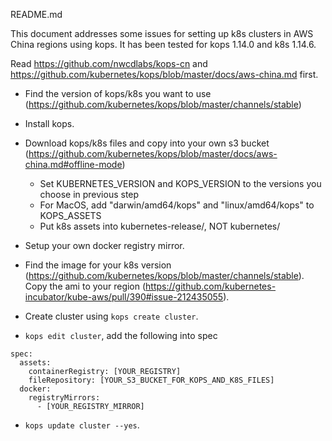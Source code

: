 README.md

This document addresses some issues for setting up k8s clusters in AWS China regions using kops. It has been tested for kops 1.14.0 and k8s 1.14.6.

Read https://github.com/nwcdlabs/kops-cn and https://github.com/kubernetes/kops/blob/master/docs/aws-china.md first.

* Find the version of kops/k8s you want to use (https://github.com/kubernetes/kops/blob/master/channels/stable)

* Install kops.

* Download kops/k8s files and copy into your own s3 bucket (https://github.com/kubernetes/kops/blob/master/docs/aws-china.md#offline-mode)
  * Set KUBERNETES_VERSION and KOPS_VERSION to the versions you choose in previous step
  * For MacOS, add "darwin/amd64/kops" and "linux/amd64/kops" to KOPS_ASSETS
  * Put k8s assets into kubernetes-release/, NOT kubernetes/

* Setup your own docker registry mirror.

* Find the image for your k8s version (https://github.com/kubernetes/kops/blob/master/channels/stable). Copy the ami to your region (https://github.com/kubernetes-incubator/kube-aws/pull/390#issue-212435055).

* Create cluster using `kops create cluster`.

* `kops edit cluster`, add the following into spec
```
spec:
  assets:
    containerRegistry: [YOUR_REGISTRY]
    fileRepository: [YOUR_S3_BUCKET_FOR_KOPS_AND_K8S_FILES]
  docker:
    registryMirrors:
      - [YOUR_REGISTRY_MIRROR]
```

* `kops update cluster --yes`.
